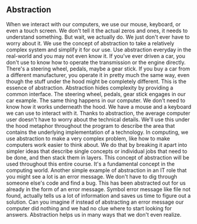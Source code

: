 ## Abstraction

When we interact with our computers, we use our mouse, keyboard, or even a touch screen. We don't tell it the actual zeros and ones, it needs to understand something. But wait, we actually do. We just don't ever have to worry about it. We use the concept of abstraction to take a relatively complex system and simplify it for our use. Use abstraction everyday in the real-world and you may not even know it. If you've ever driven a car, you don't use to know how to operate the transmission or the engine directly. There's a steering wheel, pedals, maybe a gear stick. If you buy a car from a different manufacturer, you operate it in pretty much the same way, even though the stuff under the hood might be completely different. This is the essence of abstraction. Abstraction hides complexity by providing a common interface. The steering wheel, pedals, gear stick engages in our car example. The same thing happens in our computer. We don't need to know how it works underneath the hood. We have a mouse and a keyboard we can use to interact with it. Thanks to abstraction, the average computer user doesn't have to worry about the technical details. We'll use this under the hood metaphor throughout the program to describe the area that contains the underlying implementation of a technology. In computing, we use abstraction to make a very complex problem, like how to make computers work easier to think about. We do that by breaking it apart into simpler ideas that describe single concepts or individual jobs that need to be done, and then stack them in layers. This concept of abstraction will be used throughout this entire course. It's a fundamental concept in the computing world. Another simple example of abstraction in an IT role that you might see a lot is an error message. We don't have to dig through someone else's code and find a bug. This has been abstracted out for us already in the form of an error message. Symbol error message like file not found, actually tells us a lot of information and saves us time to figure out a solution. Can you imagine if instead of abstracting an error message our computer did nothing and we had no clue where to start looking for answers. Abstraction helps us in many ways that we don't even realize.
